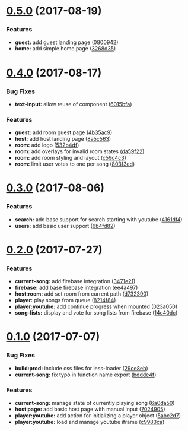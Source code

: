 <a name="0.5.0"></a>
# [0.5.0](https://github.com/tamwahba/croud-dj/compare/v0.4.0...v0.5.0) (2017-08-19)


### Features

* **guest:** add guest landing page ([0800942](https://github.com/tamwahba/croud-dj/commit/0800942))
* **home:** add simple home page ([3268d35](https://github.com/tamwahba/croud-dj/commit/3268d35))



<a name="0.4.0"></a>
# [0.4.0](https://github.com/tamwahba/croud-dj/compare/v0.3.0...v0.4.0) (2017-08-17)


### Bug Fixes

* **text-input:** allow reuse of component ([6015bfa](https://github.com/tamwahba/croud-dj/commit/6015bfa))


### Features

* **guest:** add room guest page ([4b35ac9](https://github.com/tamwahba/croud-dj/commit/4b35ac9))
* **host:** add host landing page ([8a5c563](https://github.com/tamwahba/croud-dj/commit/8a5c563))
* **room:** add logo ([532b4df](https://github.com/tamwahba/croud-dj/commit/532b4df))
* **room:** add overlays for invalid room states ([da59f22](https://github.com/tamwahba/croud-dj/commit/da59f22))
* **room:** add room styling and layout ([c59c4c3](https://github.com/tamwahba/croud-dj/commit/c59c4c3))
* **room:** limit user votes to one per song ([803f3ed](https://github.com/tamwahba/croud-dj/commit/803f3ed))



<a name="0.3.0"></a>
# [0.3.0](https://github.com/tamwahba/croud-dj/compare/v0.2.0...v0.3.0) (2017-08-06)


### Features

* **search:** add base support for search starting with youtube ([4161df4](https://github.com/tamwahba/croud-dj/commit/4161df4))
* **users:** add basic user support ([6b4fd82](https://github.com/tamwahba/croud-dj/commit/6b4fd82))



<a name="0.2.0"></a>
# [0.2.0](https://github.com/tamwahba/croud-dj/compare/v0.1.0...v0.2.0) (2017-07-27)


### Features

* **current-song:** add firebase integration ([3471e21](https://github.com/tamwahba/croud-dj/commit/3471e21))
* **firebase:** add base firebase integration ([ee4a497](https://github.com/tamwahba/croud-dj/commit/ee4a497))
* **host:room:** add set room from current path ([d732390](https://github.com/tamwahba/croud-dj/commit/d732390))
* **player:** play songs from queue ([8214f84](https://github.com/tamwahba/croud-dj/commit/8214f84))
* **player:youtube:** add continue progress when mounted ([023a050](https://github.com/tamwahba/croud-dj/commit/023a050))
* **song-lists:** display and vote for song lists from firebase ([14c40dc](https://github.com/tamwahba/croud-dj/commit/14c40dc))



<a name="0.1.0"></a>
# [0.1.0](https://github.com/tamwahba/croud-dj/compare/c9983ca...v0.1.0) (2017-07-07)


### Bug Fixes

* **build:prod:** include css files for less-loader ([29ce8eb](https://github.com/tamwahba/croud-dj/commit/29ce8eb))
* **current-song:** fix typo in function name export ([bddde4f](https://github.com/tamwahba/croud-dj/commit/bddde4f))


### Features

* **current-song:** manage state of currently playing song ([6a0da50](https://github.com/tamwahba/croud-dj/commit/6a0da50))
* **host page:** add basic host page with manual input ([7024905](https://github.com/tamwahba/croud-dj/commit/7024905))
* **player:youtube:** add action for initializing a player object ([5abc2d7](https://github.com/tamwahba/croud-dj/commit/5abc2d7))
* **player:youtube:** load and manage youtube iframe ([c9983ca](https://github.com/tamwahba/croud-dj/commit/c9983ca))



